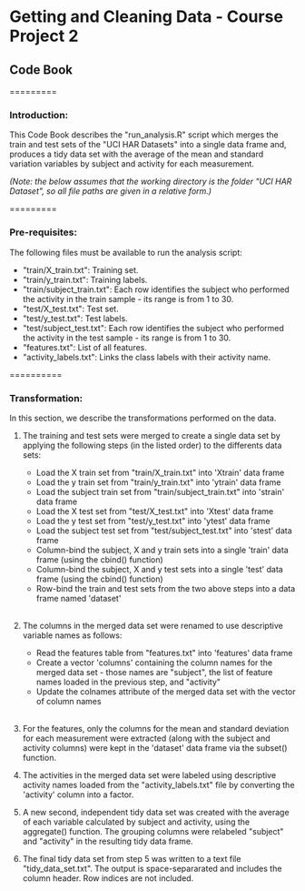# Getting and Cleaning Data - Course Project 2
## Code Book

=========
### Introduction:
This Code Book describes the "run_analysis.R" script which merges the train and test sets of the "UCI HAR Datasets" into a single data frame and, produces a tidy data set with the average of the mean and standard variation variables by subject and activity for each measurement.

*(Note: the below assumes that the working directory is the folder "UCI HAR Dataset", so all file paths are given in a relative form.)*

=========
### Pre-requisites:
The following files must be available to run the analysis script:

- "train/X_train.txt": Training set.
- "train/y_train.txt": Training labels.
- "train/subject_train.txt": Each row identifies the subject who performed the activity in the train sample - its range is from 1 to 30.
- "test/X_test.txt": Test set.
- "test/y_test.txt": Test labels.
- "test/subject_test.txt": Each row identifies the subject who performed the activity in the test sample - its range is from 1 to 30.
- "features.txt": List of all features.
- "activity_labels.txt": Links the class labels with their activity name.

==========

### Transformation:
In this section, we describe the transformations performed on the data.<br>

1. The training and test sets were merged to create a single data set by applying the following steps (in the listed order) to the differents data sets:

	- Load the X train set from "train/X_train.txt" into 'Xtrain' data frame
	- Load the y train set from "train/y_train.txt" into 'ytrain' data frame
	- Load the subject train set from "train/subject_train.txt" into 'strain' data frame
	- Load the X test set from "test/X_test.txt" into 'Xtest' data frame
	- Load the y test set from "test/y_test.txt" into 'ytest' data frame
	- Load the subject test set from "test/subject_test.txt" into 'stest' data frame
	- Column-bind the subject, X and y train sets into a single 'train' data frame (using the cbind() function)
	- Column-bind the subject, X and y test sets into a single 'test' data frame (using the cbind() function)
	- Row-bind the train and test sets from the two above steps into a data frame named 'dataset'
<br><br>

2. The columns in the merged data set were renamed to use descriptive variable names as follows:

	- Read the features table from "features.txt" into 'features' data frame
	- Create a vector 'columns' containing the column names  for the merged data set - those names are "subject", the list of feature names loaded in the previous step, and "activity"
	- Update the colnames attribute of the merged data set with the vector of column names
<br><br>

3. For the features, only the columns for the mean and standard deviation for each measurement were extracted (along with the subject and activity columns) were kept in the 'dataset' data frame via the subset() function.

4. The activities in the merged data set were labeled using descriptive activity names loaded from the "activity_labels.txt" file by converting the 'activity' column into a factor.

5. A new second, independent tidy data set was created with the average of each variable calculated by subject and activity, using the aggregate() function. The grouping columns were relabeled "subject" and "activity" in the resulting tidy data frame.

6. The final tidy data set from step 5 was written to a text file "tidy_data_set.txt". The output is space-separarated and includes the column header. Row indices are not included.
